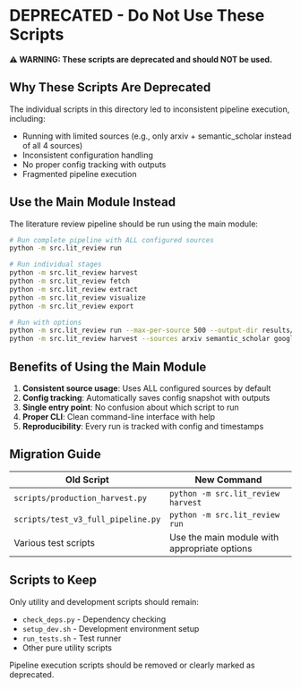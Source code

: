 # DEPRECATED - Do Not Use These Scripts

**⚠️ WARNING: These scripts are deprecated and should NOT be used.**

## Why These Scripts Are Deprecated

The individual scripts in this directory led to inconsistent pipeline execution, including:
- Running with limited sources (e.g., only arxiv + semantic_scholar instead of all 4 sources)
- Inconsistent configuration handling
- No proper config tracking with outputs
- Fragmented pipeline execution

## Use the Main Module Instead

The literature review pipeline should be run using the main module:

```bash
# Run complete pipeline with ALL configured sources
python -m src.lit_review run

# Run individual stages
python -m src.lit_review harvest
python -m src.lit_review fetch
python -m src.lit_review extract
python -m src.lit_review visualize
python -m src.lit_review export

# Run with options
python -m src.lit_review run --max-per-source 500 --output-dir results/
python -m src.lit_review harvest --sources arxiv semantic_scholar google_scholar crossref
```

## Benefits of Using the Main Module

1. **Consistent source usage**: Uses ALL configured sources by default
2. **Config tracking**: Automatically saves config snapshot with outputs
3. **Single entry point**: No confusion about which script to run
4. **Proper CLI**: Clean command-line interface with help
5. **Reproducibility**: Every run is tracked with config and timestamps

## Migration Guide

| Old Script | New Command |
|------------|-------------|
| `scripts/production_harvest.py` | `python -m src.lit_review harvest` |
| `scripts/test_v3_full_pipeline.py` | `python -m src.lit_review run` |
| Various test scripts | Use the main module with appropriate options |

## Scripts to Keep

Only utility and development scripts should remain:
- `check_deps.py` - Dependency checking
- `setup_dev.sh` - Development environment setup
- `run_tests.sh` - Test runner
- Other pure utility scripts

Pipeline execution scripts should be removed or clearly marked as deprecated.